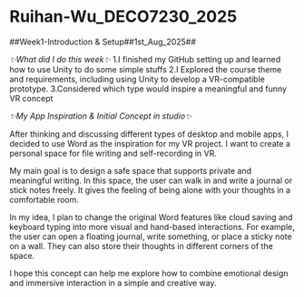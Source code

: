# Ruihan-Wu_DECO7230_2025

##Week1-Introduction & Setup##1st_Aug_2025##

*✨What did I do this week✨*
1.I finished my GitHub setting up and learned how to use Unity to do some simple stuffs
2.I Explored the course theme and requirements, including using Unity to develop a VR-compatible prototype.
3.Considered which type would inspire a meaningful and funny VR concept


*✨My App Inspiration & Initial Concept in studio✨*

After thinking and discussing different types of desktop and mobile apps, I decided to use Word as the inspiration for my VR project. I want to create a personal space for file writing and self-recording in VR.

My main goal is to design a safe space that supports private and meaningful writing. In this space, the user can walk in and write a journal or stick notes freely. It gives the feeling of being alone with your thoughts in a comfortable room.

In my idea, I plan to change the original Word features like cloud saving and keyboard typing into more visual and hand-based interactions. For example, the user can open a floating journal, write something, or place a sticky note on a wall. They can also store their thoughts in different corners of the space.

I hope this concept can help me explore how to combine emotional design and immersive interaction in a simple and creative way.
